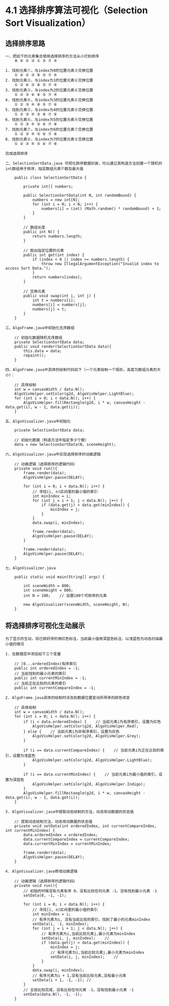 # 4.1 选择排序算法可视化（Selection Sort Visualization）

## 选择排序思路

    一、把如下的元素集合使用选择排序的方法从小打到排序
        ⑧ ⑥ ② ③ ① ⑤ ⑦ ④
        
    1. 找到元素①，与index为0的位置元素⑧交换位置
        ① ⑥ ② ③ ⑧ ⑤ ⑦ ④        
    2. 找到元素②，与index为1的位置元素⑥交换位置    
        ① ② ⑥ ③ ⑧ ⑤ ⑦ ④
    3. 找到元素③，与index为2的位置元素⑥交换位置
        ① ② ③ ⑥ ⑧ ⑤ ⑦ ④    
    4. 找到元素④，与index为3的位置元素⑥交换位置
        ① ② ③ ④ ⑧ ⑤ ⑦ ⑥
    5. 找到元素⑤，与index为4的位置元素⑧交换位置
        ① ② ③ ④ ⑤ ⑧ ⑦ ⑥
    6. 找到元素⑥，与index为5的位置元素⑧交换位置
        ① ② ③ ④ ⑤ ⑥ ⑦ ⑧
    7. 找到元素⑦，与index为6的位置元素⑦交换位置
        ① ② ③ ④ ⑤ ⑥ ⑦ ⑧
    8. 找到元素⑧，与index为7的位置元素⑧交换位置
        ① ② ③ ④ ⑤ ⑥ ⑦ ⑧
    
    完成选择排序
    
    二、SelectionSortData.java 可视化排序数据封装，可以通过其构造方法创建一个随机的int数组用于排序，指定数组元素个数及最大值
        
        public class SelectionSortData {
        
            private int[] numbers;
        
            public SelectionSortData(int N, int randomBound) {
                numbers = new int[N];
                for (int i = 0; i < N; i++) {
                    numbers[i] = (int) (Math.random() * randomBound) + 1;
                }
            }
        
            // 数组长度
            public int N() {
                return numbers.length;
            }
        
            // 取出指定位置的元素
            public int get(int index) {
                if (index < 0 || index >= numbers.length) {
                    throw new IllegalArgumentException("Invalid index to access Sort Data.");
                }
                return numbers[index];
            }
        
            // 交换元素
            public void swap(int i, int j) {
                int t = numbers[i];
                numbers[i] = numbers[j];
                numbers[j] = t;
            }
        }
        
    三、AlgoFrame.java中初始化无序数组
    
        // 初始化数据随机无序数组
        private SelectionSortData data;
        public void render(SelectionSortData data){
            this.data = data;
            repaint();
        }
        
    四、AlgoFrame.java中具体的绘制代码如下（一个元素绘制一个矩形，高度为数组元素的大小）：
    
        // 具体绘制
        int w = canvasWidth / data.N();
        AlgoVisHelper.setColor(g2d, AlgoVisHelper.LightBlue);
        for (int i = 0; i < data.N(); i++) {
            AlgoVisHelper.fillRectangle(g2d, i * w, canvasHeight - data.get(i), w - 1, data.get(i));
        }
        
    五、AlgoVisualizer.java中初始化
    
        private SelectionSortData data;
        
        // 初始化数据（构造方法中指定多少个数）
        data = new SelectionSortData(N, sceneHeight);
        
    六、AlgoVisualizer.java中实现选择排序的动画逻辑
    
        // 动画逻辑（选择排序的逻辑代码）
        private void run(){
            frame.render(data);
            AlgoVisHelper.pause(DELAY);
    
            for (int i = 0; i < data.N(); i++) {
                // 寻找[i, n)区间里的最小值的索引
                int minIndex = i;
                for (int j = i + 1; j < data.N(); j++) {
                    if (data.get(j) < data.get(minIndex)) {
                        minIndex = j;
                    }
                }
                data.swap(i, minIndex);
    
                frame.render(data);
                AlgoVisHelper.pause(DELAY);
            }
    
            frame.render(data);
            AlgoVisHelper.pause(DELAY);
        }
        
    七、AlgoVisualizer.java
    
        public static void main(String[] args) {
        
            int sceneWidth = 800;
            int sceneHeight = 800;
            int N = 100;    // 设置100个可排序的元素
    
            new AlgoVisualizer(sceneWidth, sceneHeight, N);
        }
        
## 将选择排序可视化生动展示

    为了显示的生动，将已排好序的用红色标注，当前最小值用深蓝色标注，以浅蓝色为动态扫描最小值的情况
    
    1. 在数据层中添加如下三个变量
    
        // [0...orderedIndex)有序索引
        public int orderedIndex = -1;
        // 当前找到的最小元素的索引
        public int currentMinIndex = -1;
        // 当前正在比较的元素的索引
        public int currentCompareIndex = -1;
    
    2. AlgoFrame.java具体的绘制时涉及到数据位置变动所带来的颜色改变
    
        // 具体绘制
        int w = canvasWidth / data.N();
        for (int i = 0; i < data.N(); i++) {
            if (i < data.orderedIndex) {    // 当前元素i为有序索引，设置为红色
                AlgoVisHelper.setColor(g2d, AlgoVisHelper.Red);
            } else {    // 当前元素i为非有序索引，设置为灰色
                AlgoVisHelper.setColor(g2d, AlgoVisHelper.Grey);
            }
        
            if (i == data.currentCompareIndex) {    // 当前元素i为正在比较的索引，设置为浅蓝色
                AlgoVisHelper.setColor(g2d, AlgoVisHelper.LightBlue);
            }
        
            if (i == data.currentMinIndex) {    // 当前元素i为最小值的索引，设置为深蓝色
                AlgoVisHelper.setColor(g2d, AlgoVisHelper.Indigo);
            }
            AlgoVisHelper.fillRectangle(g2d, i * w, canvasHeight - data.get(i), w - 1, data.get(i));
        }
        
    3. AlgoVisualizer.java中提取动态绘制的方法，动态改动数据的状态值
    
        // 提取动态绘制方法，动态改动数据的状态值
        private void setData(int orderedIndex, int currentCompareIndex, int currentMinIndex) {
            data.orderedIndex = orderedIndex;
            data.currentCompareIndex = currentCompareIndex;
            data.currentMinIndex = currentMinIndex;
        
            frame.render(data);
            AlgoVisHelper.pause(DELAY);
        }
        
    4. AlgoVisualizer.java修改动画逻辑
    
        // 动画逻辑（选择排序的逻辑代码）
        private void run(){
            // 初始的时候没有元素有序 0，没有比较任何元素 -1，没有找到最小元素 -1
            setData(0, -1, -1);
        
            for (int i = 0; i < data.N(); i++) {
                // 寻找[i, n)区间里的最小值的索引
                int minIndex = i;
                // 有序元素为i, 没有当前比较的索引，找到了最小的元素minIndex
                setData(i, -1, minIndex);
                for (int j = i + 1; j < data.N(); j++) {
                    // 有序元素为i,当前比较元素j,最小元素为minIndex
                    setData(i, j, minIndex);    //
                    if (data.get(j) < data.get(minIndex)) {
                        minIndex = j;
                        // 有序元素为i,当前比较元素j,最小元素为minIndex
                        setData(i, j, minIndex);    //
                    }
                }
                data.swap(i, minIndex);
                // 有序元素为i + 1,没有当前比较元素,没有最小元素
                setData(i + 1, -1, -1); //
            }
            // 全部比较完成，没有比较任何元素 -1，没有找到最小元素 -1
            setData(data.N(), -1, -1);
        }